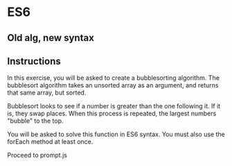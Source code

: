 # ES6

## Old alg, new syntax

## Instructions
In this exercise, you will be asked to create a bubblesorting algorithm. The bubblesort algorithm takes an unsorted array as an argument, and returns that same array, but sorted.

Bubblesort looks to see if a number is greater than the one following it. If it is, they swap places. When this process is repeated, the largest numbers "bubble" to the top.

You will be asked to solve this function in ES6 syntax. You must also use the forEach method at least once.

Proceed to prompt.js